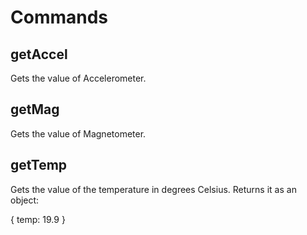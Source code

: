 # Commands

## getAccel

Gets the value of Accelerometer.

## getMag

Gets the value of Magnetometer.

## getTemp

Gets the value of the temperature in degrees Celsius.  Returns it as an object:

{
    temp: 19.9
}